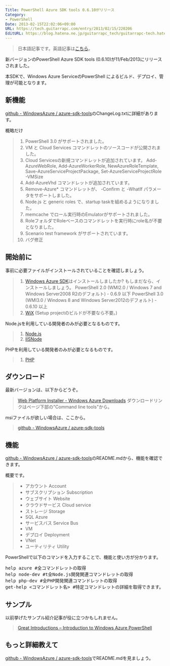```yaml
---
Title: PowerShell Azure SDK tools 0.6.10がリリース
Category:
- PowerShell
Date: 2013-02-15T22:02:06+09:00
URL: https://tech.guitarrapc.com/entry/2013/02/15/220206
EditURL: https://blog.hatena.ne.jp/guitarrapc_tech/guitarrapc-tech.hatenablog.com/atom/entry/11696248318757675384
---
```


<blockquote>日本語記事です。英語記事は<a href="http://guitarrapc.wordpress.com/2013/02/16/powershell-new-version-of-the-azure-sdk-has-been-released/?preview=true&amp;preview_id=1672" target="_blank">こちら</a>。</blockquote>
新バージョンのPowerShell Azure SDK tools (0.6.10)が11/Feb/2013にリリースされました。

本SDKで、Windows Azure ServiceのPowerShell によるビルド、デプロイ、管理が可能となります。

<h2>新機能</h2>
<a href="https://github.com/WindowsAzure/azure-sdk-tools" target="_blank">github - WindowsAzure  / azure-sdk-tools</a>のChangeLog.txtに詳細があります。

概略だけ
<blockquote><ol>
	<li>PowerShell 3.0 がサポートされました。</li>
	<li>VM と Cloud Services コマンドレットのソースコードが公開されました。</li>
	<li>Cloud Servicesの新規コマンドレットが追加されています。
Add-AzureWebRole,
Add-AzureWorkerRole,
NewAzureRoleTemplate,
Save-AzureServiceProjectPackage,
Set-AzureServiceProjectRole -VMSize</li>
	<li>Add-AzureVhd コマンドレットが追加されています。</li>
	<li>Remove-Azure* コマンドレットが、 -Confirm と -WhatIf パラメータをサポートしました。</li>
	<li>Node.js と generic roles で、startup taskを組めるようになりました。</li>
	<li>memcache でロール実行時のEmulatorがサポートされました。</li>
	<li>RoleフォルダでRoleベースのコマンドレットを実行時にrole名が不要となりました。</li>
	<li>Scenario test framework がサポートされています。</li>
	<li>バグ修正</li>
</ol></blockquote>



<h2>開始前に</h2>
事前に必要ファイルがインストールされていることを確認しましょう。

<blockquote><ol>
	<li> <a href="http://www.windowsazure.com/en-us/downloads/?fb=ja-jp" target="_blank">Windows Azure SDK</a>はインストールしましたか? もしまだなら、インストールしましょう。
PowerShell 2.0 (WMI2.0 / Windows 7 and Windows Server2008 R2のデフォルト) - 0.6.9 以下
PowerShell 3.0 (WMI3.0 / Windows 8 and Windows Server2012のデフォルト) - 0.6.10 以上</li>
	<li><a href="http://wix.sourceforge.net/" target="_blank">WiX</a> (Setup projectのビルドが不要なら不要。)</li>
</ol></blockquote>

Node.jsを利用している開発者のみが必要となるものです。
<blockquote><ol>
	<li><a href="http://nodejs.org/" target="_blank">Node.js</a></li>
	<li><a href="https://github.com/tjanczuk/iisnode" target="_blank">IISNode</a></li>
</ol></blockquote>

PHPを利用している開発者のみが必要となるものです。
<blockquote><ol>
	<li><a href="http://php.iis.net/" target="_blank">PHP</a></li>
</ol></blockquote>


<h2>ダウンロード</h2>
最新バージョンは、以下からどうぞ。
<blockquote><a href="http://www.windowsazure.com/en-us/downloads/" target="_blank">Web Platform Installer - Windows Azure Downloads</a>
ダウンロードリンクはページ下部の"Command line tools"から。
</blockquote>

msiファイルが欲しい場合は、ここから。
<blockquote><a href="https://github.com/WindowsAzure/azure-sdk-tools" target="_blank">github - WindowsAzure  / azure-sdk-tools</a></blockquote>

<h2>機能</h2>
 <a href="https://github.com/WindowsAzure/azure-sdk-tools" target="_blank">github - WindowsAzure  / azure-sdk-tools</a>のREADME.mdから、機能を確認できます。

概要です。
<blockquote><ul>
	<li>アカウント Account</li>
	<li>サブスクリプション Subscription</li>
	<li>ウェブサイト Website</li>
	<li>クラウドサービス Cloud service</li>
	<li>ストレージ Storage</li>
	<li>SQL Azure</li>
	<li>サービスバス Service Bus</li>
	<li>VM</li>
	<li>デプロイ Deployment</li>
	<li>VNet</li>
	<li>ユーティリティ Utility</li>
</ul></blockquote>



PowerShellで以下のコマンドを入力することで、機能と使い方が分かります。
<pre class="brush: powershell">
help azure #全コマンドレットの取得
help node-dev #t全Node.js開発関連コマンドレットの取得
help php-dev #全PHP開発関連コマンドレットの取得
get-help &lt;コマンドレット名&gt; #特定コマンドレットの詳細を取得できます。
</pre>

<h2>サンプル</h2>
以前挙げたサンプル紹介記事が役に立つかもしれません。
<blockquote><a href="http://guitarrapc.wordpress.com/2013/02/11/great-introductions-introduction-to-windows-azure-powershell/" target="_blank">Great Introductions – Introduction to Windows Azure PowerShell</a></blockquote>

<h2>もっと詳細教えて</h2>
<a href="https://github.com/WindowsAzure/azure-sdk-tools" target="_blank">github - WindowsAzure  / azure-sdk-tools</a>でREADME.mdを見ましょう。
